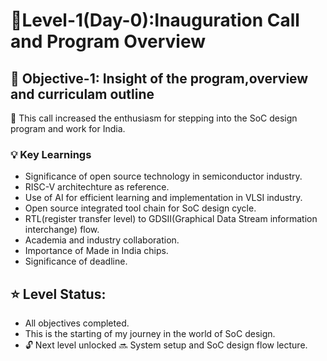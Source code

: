   #  :checkered_flag:Level-1(Day-0):Inauguration Call and Program Overview

 ## :dart: <b>Objective-1:</b> Insight of the program,overview and curriculam outline
 :rocket: This call increased the enthusiasm for stepping into the SoC design program and work for India.
 
### :bulb: Key Learnings

- Significance of open source technology in semiconductor industry.
- RISC-V architechture as reference.
- Use of AI for efficient learning and implementation in VLSI industry. 
- Open source integrated tool chain for SoC design cycle.
- RTL(register transfer level) to GDSII(Graphical Data Stream information interchange) flow.
- Academia and industry collaboration.
- Importance of Made in India chips.
- Significance of deadline.

## :star: Level Status: 

- All objectives completed.
- This is the starting of my journey in the world of SoC design.
- 🔓 Next level unlocked 🔜 System setup and SoC design flow lecture.


